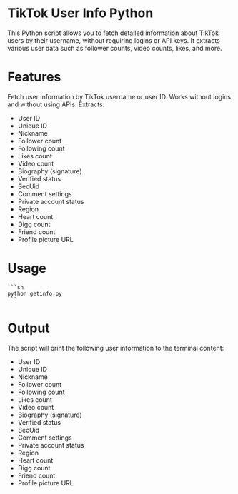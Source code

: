 # TikTok User Info Python
This Python script allows you to fetch detailed information about TikTok users by their username, without requiring logins or API keys. It extracts various user data such as follower counts, video counts, likes, and more.

# Features
Fetch user information by TikTok username or user ID.
Works without logins and without using APIs.
Extracts:
* User ID
* Unique ID
* Nickname
* Follower count
* Following count
* Likes count
* Video count
* Biography (signature)
* Verified status
* SecUid
* Comment settings
* Private account status
* Region
* Heart count
* Digg count
* Friend count
* Profile picture URL

# Usage
    ```sh
    python getinfo.py
    ```

# Output
The script will print the following user information to the terminal content:
* User ID
* Unique ID
* Nickname
* Follower count
* Following count
* Likes count
* Video count
* Biography (signature)
* Verified status
* SecUid
* Comment settings
* Private account status
* Region
* Heart count
* Digg count
* Friend count
* Profile picture URL


